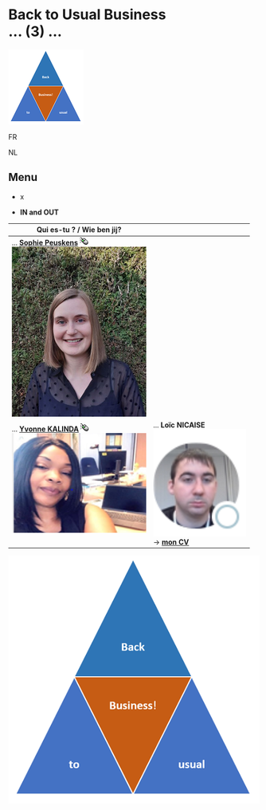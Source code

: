 <link rel="stylesheet" href="S2.css">
<link rel="stylesheet" href="foghorn2.css">

# Back to Usual Business<br>... (3) ...

![](b2ub.png)

FR

NL

## Menu

* x

* **IN and OUT** 

| Qui es-tu ? / Wie ben jij? | &nbsp; |
| --- | --- |
| ... [**Sophie Peuskens**](Sophie_Peuskens.md)  ![](click.gif)<br>![](Sophie_Peuskens.png) | &nbsp; |
| ... [**Yvonne KALINDA**](Yvonne_Kalinda.md)  ![](click.gif)<br>![](Yvonne_Kalinda.png)<br>&nbsp; | ... **Loïc NICAISE**<br>![](Loic_Nicaise.png)<br>&#8594; [**mon CV**]() |

![](B2usualB.png)

